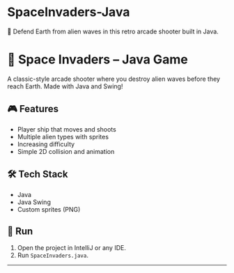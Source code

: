 # SpaceInvaders-Java
👾 Defend Earth from alien waves in this retro arcade shooter built in Java.

# 👾 Space Invaders – Java Game

A classic-style arcade shooter where you destroy alien waves before they reach Earth. Made with Java and Swing!

## 🎮 Features
- Player ship that moves and shoots
- Multiple alien types with sprites
- Increasing difficulty
- Simple 2D collision and animation

## 🛠 Tech Stack
- Java
- Java Swing
- Custom sprites (PNG)

## 🚀 Run
1. Open the project in IntelliJ or any IDE.
2. Run `SpaceInvaders.java`.

---
